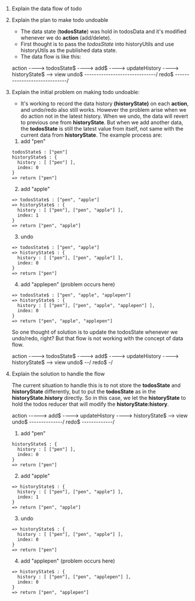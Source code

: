 1. Explain the data flow of todo

2. Explain the plan to make todo undoable

    - The data state (**todosState**) was hold in todosData and it's modified whenever we do **action** (add/delete).
    - First thought is to pass the *todosState* into historyUtils and use historyUtils as the published data state.
    - The data flow is like this:

    action ----> todosState$ ----> add$ ----> updateHistory ----> historyState$ --> view
    undo$  ------------------------------/ 
    redo$  -----------------------------/ 

3. Explain the initial problem on making todo undoable:
  
    - It's working to record the data history **(historyState)** on each **action**, and undo/redo also still works. However the problem arise when we do action not in the latest history. When we undo, the data will revert to previous one from **historyState**. But when we add another data, the **todosState** is still the latest value from itself, not same with the current data from **historyState**. The example process are:
    1. add "pen"
    ```
    todosState$ : ["pen"]
    historyState$ : {
      history : [ ["pen"] ],
      index: 0
    }
    => return ["pen"]
    ```
    2. add "apple"
    ```
    => todosState$ : ["pen", "apple"]
    => historyState$ : {
      history : [ ["pen"], ["pen", "apple"] ],
      index: 1
    }
    => return ["pen", "apple"]
    ```
    3. undo
    ```
    => todosState$ : ["pen", "apple"]
    => historyState$ : {
      history : [ ["pen"], ["pen", "apple"] ],
      index: 0
    }
    => return ["pen"]
    ```
    4. add "applepen" (problem occurs here)
    ```
    => todosState$ : ["pen", "apple", "applepen"]
    => historyState$ : {
      history : [ ["pen"], ["pen", "apple", "applepen"] ],
      index: 0
    }
    => return ["pen", "apple", "applepen"]
    ```

    So one thought of solution is to update the todosState whenever we undo/redo, right? But that flow is not working with the concept of data flow.

    action ----> todosState$ ----> add$ ----> updateHistory ----> historyState$ --> view
    undo$  --/ 
    redo$  -/ 

4. Explain the solution to handle the flow

    The current situation to handle this is to not store the **todosState** and **historyState** differently, but to put the **todosState** as in the **historyState.history** directly. So in this case, we let the **historyState** to hold the todos reducer that will modify the **historyState:history**.

    action -----> add$ ----> updateHistory ----> historyState$ --> view
    undo$  --------------/ 
    redo$  -------------/

    1. add "pen"
    ```
    historyState$ : {
      history : [ ["pen"] ],
      index: 0
    }
    => return ["pen"]
    ```
    2. add "apple"
    ```
    => historyState$ : {
      history : [ ["pen"], ["pen", "apple"] ],
      index: 1
    }
    => return ["pen", "apple"]
    ```
    3. undo
    ```
    => historyState$ : {
      history : [ ["pen"], ["pen", "apple"] ],
      index: 0
    }
    => return ["pen"]
    ```
    4. add "applepen" (problem occurs here)
    ```
    => historyState$ : {
      history : [ ["pen"], ["pen", "applepen"] ],
      index: 0
    }
    => return ["pen", "applepen"]
    ```

